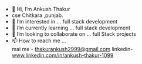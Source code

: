- 👋 Hi, I’m Ankush Thakur
-  cse Chitkara ,punjab.
- 👀 I’m interested in ... full stack development
- 🌱 I’m currently learning ...  full stack development
- 💞️ I’m looking to collaborate on ... full Stack projects
- 📫 How to reach me ...  
 mai me - thakurankush2999@gmail.com
 linkedin- www.linkedin.com/in/ankush-thakur-1099

<!---
ankush-thakur2999/ankush-thakur2999 is a ✨ special ✨ repository because its `README.md` (this file) appears on your GitHub profile.
You can click the Preview link to take a look at your changes.
--->
